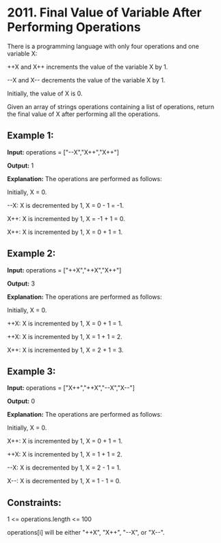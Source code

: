 # 2011. Final Value of Variable After Performing Operations

There is a programming language with only four operations and one variable X:

++X and X++ increments the value of the variable X by 1.

--X and X-- decrements the value of the variable X by 1.

Initially, the value of X is 0.

Given an array of strings operations containing a list of operations, return the final value of X after performing all the operations.

## Example 1:

**Input:** operations = ["--X","X++","X++"]

**Output:** 1

**Explanation:** The operations are performed as follows:

Initially, X = 0.

--X: X is decremented by 1, X =  0 - 1 = -1.

X++: X is incremented by 1, X = -1 + 1 =  0.

X++: X is incremented by 1, X =  0 + 1 =  1.

## Example 2:

**Input:** operations = ["++X","++X","X++"]

**Output:** 3

**Explanation:** The operations are performed as follows:

Initially, X = 0.

++X: X is incremented by 1, X = 0 + 1 = 1.

++X: X is incremented by 1, X = 1 + 1 = 2.

X++: X is incremented by 1, X = 2 + 1 = 3.

## Example 3:

**Input:** operations = ["X++","++X","--X","X--"]

**Output:** 0

**Explanation:** The operations are performed as follows:

Initially, X = 0.

X++: X is incremented by 1, X = 0 + 1 = 1.

++X: X is incremented by 1, X = 1 + 1 = 2.

--X: X is decremented by 1, X = 2 - 1 = 1.

X--: X is decremented by 1, X = 1 - 1 = 0.


## Constraints:

1 <= operations.length <= 100

operations[i] will be either "++X", "X++", "--X", or "X--".
